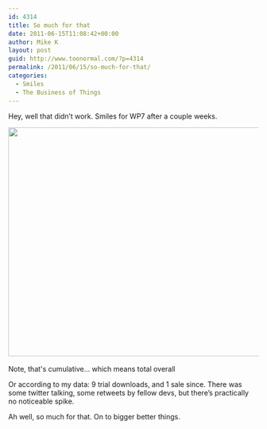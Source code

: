 ```yaml
---
id: 4314
title: So much for that
date: 2011-06-15T11:08:42+00:00
author: Mike K
layout: post
guid: http://www.toonormal.com/?p=4314
permalink: /2011/06/15/so-much-for-that/
categories:
  - Smiles
  - The Business of Things
---
```

Hey, well that didn&#8217;t work. Smiles for WP7 after a couple weeks.

<div id="attachment_4315" style="max-width: 650px" class="wp-caption aligncenter">
  <a href="/wp-content/uploads/2011/06/Win7.png"><img src="/wp-content/uploads/2011/06/Win7-640x460.png" alt="" title="Win7" width="640" height="460" class="size-large wp-image-4315" srcset="http://blog.toonormal.com/wp-content/uploads/2011/06/Win7-640x460.png 640w, http://blog.toonormal.com/wp-content/uploads/2011/06/Win7-450x324.png 450w, http://blog.toonormal.com/wp-content/uploads/2011/06/Win7.png 725w" sizes="(max-width: 640px) 100vw, 640px" /></a>
  
  <p class="wp-caption-text">
    Note, that's cumulative... which means total overall
  </p>
</div>

Or according to my data: 9 trial downloads, and 1 sale since. There was some twitter talking, some retweets by fellow devs, but there&#8217;s practically no noticeable spike.

Ah well, so much for that. On to bigger better things.